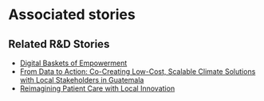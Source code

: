 # Associated stories

<!-- !!DO NOT REMOVE!! start autogenerated hyperlinks -->
## Related R&D Stories
- [Digital Baskets of Empowerment](/stories/?doc=Explorers_SLV)
- [From Data to Action: Co-Creating Low-Cost, Scalable Climate Solutions with Local Stakeholders in Guatemala](/stories/?doc=Explorers_GTM)
- [Reimagining Patient Care with Local Innovation](/stories/?doc=Explorers_RWA)
<!-- !!DO NOT REMOVE!! end autogenerated hyperlinks -->